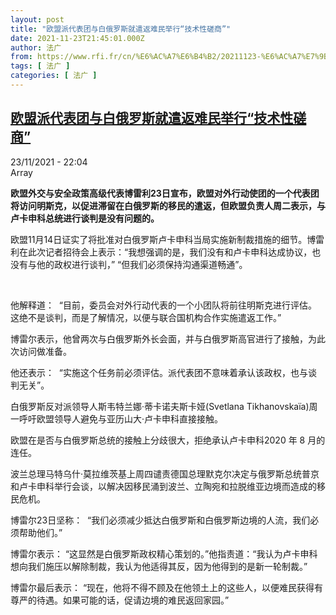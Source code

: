 ```yaml
---
layout: post
title: "欧盟派代表团与白俄罗斯就遣返难民举行“技术性磋商”"
date: 2021-11-23T21:45:01.000Z
author: 法广
from: https://www.rfi.fr/cn/%E6%AC%A7%E6%B4%B2/20211123-%E6%AC%A7%E7%9B%9F%E6%B4%BE%E4%BB%A3%E8%A1%A8%E5%9B%A2%E4%B8%8E%E7%99%BD%E4%BF%84%E7%BD%97%E6%96%AF%E5%B0%B1%E9%81%A3%E8%BF%94%E9%9A%BE%E6%B0%91%E4%B8%BE%E8%A1%8C-%E6%8A%80%E6%9C%AF%E6%80%A7%E7%A3%8B%E5%95%86
tags: [ 法广 ]
categories: [ 法广 ]
---
```

<!--1637703901000-->
[欧盟派代表团与白俄罗斯就遣返难民举行“技术性磋商”](https://www.rfi.fr/cn/%E6%AC%A7%E6%B4%B2/20211123-%E6%AC%A7%E7%9B%9F%E6%B4%BE%E4%BB%A3%E8%A1%A8%E5%9B%A2%E4%B8%8E%E7%99%BD%E4%BF%84%E7%BD%97%E6%96%AF%E5%B0%B1%E9%81%A3%E8%BF%94%E9%9A%BE%E6%B0%91%E4%B8%BE%E8%A1%8C-%E6%8A%80%E6%9C%AF%E6%80%A7%E7%A3%8B%E5%95%86)
------

<div>
<div>23/11/2021 - 22:04</div>Array<p><strong>                    欧盟外交与安全政策高级代表博雷利23日宣布，欧盟对外行动使团的一个代表团将访问明斯克，以促进滞留在白俄罗斯的移民的遣返，但欧盟负责人周二表示，与卢卡申科总统进行谈判是没有问题的。                </strong></p><div >                    <p>欧盟11月14日证实了将批准对白俄罗斯卢卡申科当局实施新制裁措施的细节。博雷利在此次记者招待会上表示：“我想强调的是，我们没有和卢卡申科达成协议，也没有与他的政权进行谈判，” “但我们必须保持沟通渠道畅通”。</p><p> </p><p>他解释道：  “目前，委员会对外行动代表的一个小团队将前往明斯克进行评估。这绝不是谈判，而是了解情况，以便与联合国机构合作实施遣返工作。”</p><p>博雷尔表示，他曾两次与白俄罗斯外长会面，并与白俄罗斯高官进行了接触，为此次访问做准备。</p><p>他还表示：  “实施这个任务前必须评估。派代表团不意味着承认该政权，也与谈判无关”。</p><p>白俄罗斯反对派领导人斯韦特兰娜·蒂卡诺夫斯卡娅(Svetlana Tikhanovskaïa)周一呼吁欧盟领导人避免与亚历山大·卢卡申科直接接触。</p><p>欧盟在是否与白俄罗斯总统的接触上分歧很大，拒绝承认卢卡申科2020 年 8 月的连任。</p><p>波兰总理马特乌什·莫拉维茨基上周四谴责德国总理默克尔决定与俄罗斯总统普京和卢卡申科举行会谈，以解决因移民涌到波兰、立陶宛和拉脱维亚边境而造成的移民危机。</p><p>博雷尔23日坚称：  “我们必须减少抵达白俄罗斯和白俄罗斯边境的人流，我们必须帮助他们。”</p><p>博雷尔表示： “这显然是白俄罗斯政权精心策划的。”他指责道：“我认为卢卡申科想向我们施压以解除制裁，我认为他适得其反，因为他得到的是新一轮制裁。”</p><p>博雷尔最后表示： “现在，他将不得不顾及在他领土上的这些人，以便难民获得有尊严的待遇。如果可能的话，促请边境的难民返回家园。”</p>                                            <div data-selfpromo-newsletter>    </div>    <div data-selfpromo-app>    </div>                </div>
</div>
